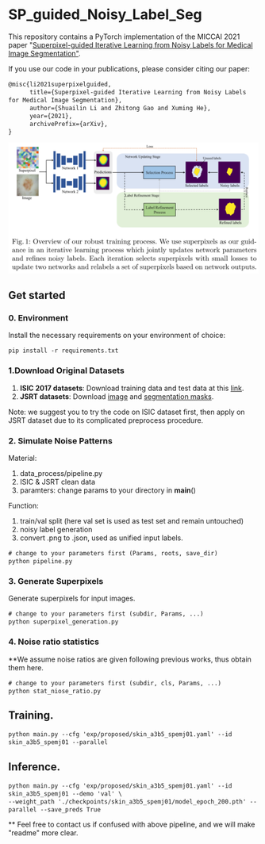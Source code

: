 # SP_guided_Noisy_Label_Seg
This repository contains a PyTorch implementation of the MICCAI 2021 paper "[Superpixel-guided Iterative Learning from Noisy Labels for Medical Image Segmentation"](https://miccai2021.org/openaccess/paperlinks/2021/09/01/460-Paper1575.html#author-id).

If you use our code in your publications, please consider citing our paper:
```angular2html
@misc{li2021superpixelguided,
      title={Superpixel-guided Iterative Learning from Noisy Labels for Medical Image Segmentation}, 
      author={Shuailin Li and Zhitong Gao and Xuming He},
      year={2021},
      archivePrefix={arXiv},
}
```

![avatar](./pict/model_overview.png)

## Get started
### 0. Environment
Install the necessary requirements on your environment of choice:
```angular2html
pip install -r requirements.txt
```

### 1.Download Original Datasets
1. **ISIC 2017 datasets**: Download training data and test data at this [link](https://challenge.isic-archive.com/data/).
2. **JSRT datasets**: Download [image](http://db.jsrt.or.jp/eng.php) and [segmentation masks](https://www.isi.uu.nl/Research/Databases/SCR/).

Note: we suggest you to try the code on ISIC dataset first, then apply on JSRT dataset due to its complicated preprocess procedure.

### 2. Simulate Noise Patterns
Material:
1. data_process/pipeline.py
2. ISIC & JSRT clean data
3. paramters: change params to your directory in __main__()

Function:
1. train/val split  (here val set is used as test set and remain untouched) 
2. noisy label generation
3. convert .png to .json, used as unified input labels.

```angular2html
# change to your parameters first (Params, roots, save_dir)
python pipeline.py
```
### 3. Generate Superpixels
Generate superpixels for input images. 
```angular2html
# change to your parameters first (subdir, Params, ...)
python superpixel_generation.py
```

### 4. Noise ratio statistics
**We assume noise ratios are given following previous works, thus obtain them here.
```angular2html
# change to your parameters first (subdir, cls, Params, ...)
python stat_niose_ratio.py
```

## Training.
```angular2html
python main.py --cfg 'exp/proposed/skin_a3b5_spemj01.yaml' --id skin_a3b5_spemj01 --parallel 
```

## Inference.
```angular2html
python main.py --cfg 'exp/proposed/skin_a3b5_spemj01.yaml' --id skin_a3b5_spemj01 --demo 'val' \
--weight_path './checkpoints/skin_a3b5_spemj01/model_epoch_200.pth' --parallel --save_preds True
```

** Feel free to contact us if confused with above pipeline, and we will make "readme" more clear.